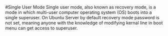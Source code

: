 #Single User Mode
Single user mode, also known as recovery mode, is a mode in which multi-user computer operating system (OS) boots into a single superuser. On Ubuntu Server by default recovery mode password is not set, meaning anyone with the knowledge of modifying kernal line in boot menu can get access to superuser.

